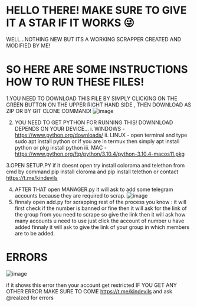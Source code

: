 # HELLO THERE! MAKE SURE TO GIVE IT A STAR IF IT WORKS 😜
WELL...NOTHING NEW BUT ITS A WORKING SCRAPPER CREATED AND MODIFIED BY ME!
# SO HERE ARE SOME INSTRUCTIONS HOW TO RUN THESE FILES!
1.YOU NEED TO DOWNLOAD THIS FILE BY SIMPLY CLICKING ON THE GREEN BUTTON ON THE UPPER RIGHT HAND SIDE , THEN DOWNLOAD AS ZIP OR BY GIT CLONE COMMAND! 
![image](https://user-images.githubusercontent.com/100993071/160758253-1c44f25c-fff7-4270-b2c1-2e81f2453f72.png)

2. YOU NEED TO GET PYTHON FOR RUNNING THIS! DOWNNLOAD DEPENDS ON YOUR DEVICE...
i. WINDOWS - https://www.python.org/downloads/
ii. LINUX - open terminal and type sudo apt install python or if you are in termux then simply apt install python or pkg install python
iii. MAC - https://www.python.org/ftp/python/3.10.4/python-3.10.4-macos11.pkg

3.OPEN SETUP.PY if it doesnt open try install coloroma and telethon from cmd by command pip install cloroma and pip install telethon or contact https://t.me/kindevils

4. AFTER THAT open MANAGER.py it will ask to add some telegram accounts because they are required to scrap. 
![image](https://user-images.githubusercontent.com/100993071/160759222-94cf78a6-07ab-406c-bdda-f3e139a5ee1b.png)
5. finnaly open add.py for scrapping rest of the process you know : 
it will first check if the number is banned or fine then it will ask for the link of the group from you need to scrape so give the link then it will ask how many accounts u need to use just click the account of number u have added finnaly it will ask to give the link of your group in which members are to be added. 

# ERRORS
![image](https://user-images.githubusercontent.com/100993071/160759542-37d32f91-0990-47b2-a595-ec6db7b5cf04.png)


if it shows this error then your account get restricted 
IF YOU GET ANY OTHER ERROR MAKE SURE TO COME https://t.me/kindevils and ask @realzed for errors
